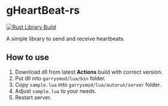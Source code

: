 # gHeartBeat-rs

[![Rust Library Build](https://github.com/stllok/gheartbeat-rs/actions/workflows/rust.yml/badge.svg)](https://github.com/stllok/gheartbeat-rs/actions/workflows/rust.yml)

A simple library to send and receive heartbeats.

## How to use

1. Download dll from latest **Actions** build with correct version.
2. Put dll into `garrysmod/lua/bin` folder.
3. Copy `sample.lua` into `garrysmod/lua/autorun/server` folder.
4. Adjust `sample.lua` to your needs.
5. Restart server.
